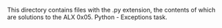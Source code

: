 This directory contains files with the .py extension, the contents of which are solutions to the ALX 0x05. Python - Exceptions task.
